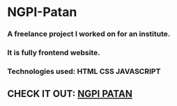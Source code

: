 # NGPI-Patan
### A freelance project I worked on for an institute. 
### It is fully frontend website.
### Technologies used: HTML CSS JAVASCRIPT
## CHECK IT OUT: [NGPI PATAN](ngpipatan.com)

